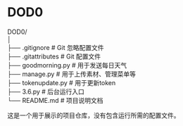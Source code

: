 # DOD0  
DOD0/  
│  
├── .gitignore             # Git 忽略配置文件  
├── .gitattributes         # Git 配置文件  
├── goodmorning.py         # 用于发送每日天气  
├── manage.py              # 用于上传素材、管理菜单等  
├── tokenupdate.py         # 用于更新token  
├── 3.6.py                 # 后台运行入口  
└── README.md              # 项目说明文档  

这是一个用于展示的项目仓库，没有包含运行所需的配置文件。
